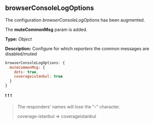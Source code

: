 ## browserConsoleLogOptions
The configuration *browserConsoleLogOptions* has been augmented.

The **muteCommonMsg** param is added.

**Type:** _Object_

**Description:** Configure for which _reporters_ the common messages are disabled/muted

```javascript
browserConsoleLogOptions: {
  muteCommonMsg: {
    dots: true,
    coverageistanbul: true
  }
}
```

:exclamation: :exclamation: :exclamation:  
> The responders' names will lose the "**-**" character.
>
> coverage-istanbul => coverageistanbul
